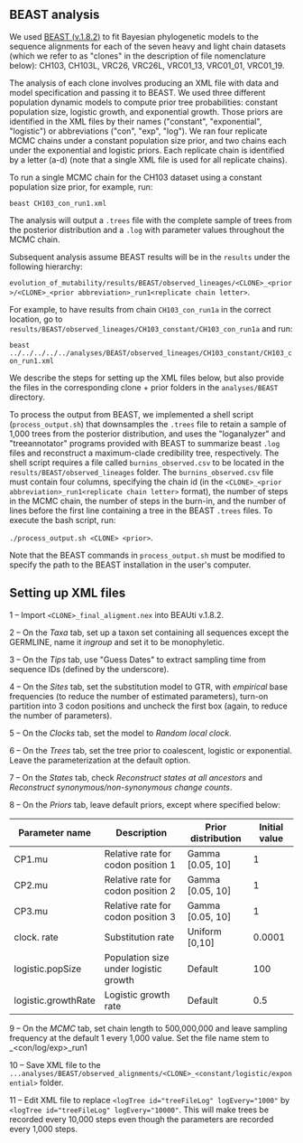 ## BEAST analysis ##

We used [BEAST (v.1.8.2)](http://beast.bio.ed.ac.uk/) to fit Bayesian phylogenetic models to the sequence alignments for each of the seven heavy and light chain datasets (which we refer to as "clones" in the description of file nomenclature below): CH103, CH103L, VRC26, VRC26L, VRC01_13, VRC01_01, VRC01_19.

The analysis of each clone involves producing an XML file with data and model specification and passing it to BEAST. We used three different population dynamic models to compute prior tree probabilities: constant population size, logistic growth, and exponential growth. Those priors are identified in the XML files by their names ("constant", "exponential", "logistic") or abbreviations ("con", "exp", "log"). We ran four replicate MCMC chains under a constant population size prior, and two chains each under the exponential and logistic priors. Each replicate chain is identified by a letter (a-d) (note that a single XML file is used for all replicate chains).

To run a single MCMC chain for the CH103 dataset using a constant population size prior, for example, run:

```beast CH103_con_run1.xml```

The analysis will output a ```.trees``` file with the complete sample of trees from the posterior distribution and a ```.log``` with parameter values throughout the MCMC chain.

Subsequent analysis assume BEAST results will be in the ```results``` under the following hierarchy:

```evolution_of_mutability/results/BEAST/observed_lineages/<CLONE>_<prior>/<CLONE>_<prior abbreviation>_run1<replicate chain letter>```. 

For example, to have results from chain ```CH103_con_run1a``` in the correct location, go to ```results/BEAST/observed_lineages/CH103_constant/CH103_con_run1a``` and run:

```beast ../../../../../analyses/BEAST/observed_lineages/CH103_constant/CH103_con_run1.xml```

We describe the steps for setting up the XML files below, but also provide the files in the corresponding clone + prior folders in the ```analyses/BEAST``` directory.

To process the output from BEAST, we implemented a shell script (```process_output.sh```) that downsamples the ```.trees``` file to retain a sample of 1,000 trees from the posterior distribution, and uses the "loganalyzer" and "treeannotator" programs provided with BEAST to summarize beast ```.log``` files and reconstruct a maximum-clade credibility tree, respectively. The shell script requires a file called ```burnins_observed.csv``` to be located in the ```results/BEAST/observed_lineages``` folder. The ```burnins_observed.csv``` file must contain four columns, specifying the chain id (in the ```<CLONE>_<prior abbreviation>_run1<replicate chain letter>``` format), the number of steps in the MCMC chain, the number of steps in the burn-in, and the number of lines before the first line containing a tree in the BEAST ```.trees``` files. To execute the bash script, run:

```./process_output.sh <CLONE> <prior>```.

Note that the BEAST commands in ```process_output.sh``` must be modified to specify the path to the BEAST installation in the user's computer.

## Setting up XML files  ##

1 – Import ```<CLONE>_final_aligment.nex``` into BEAUti v.1.8.2.

2 – On the *Taxa* tab, set up a taxon set containing all sequences except the GERMLINE, name it *ingroup* and set it to be monophyletic.

3 – On the *Tips* tab, use "Guess Dates" to extract sampling time from sequence IDs (defined by the underscore).

4 – On the *Sites* tab, set the substitution model to GTR, with *empirical* base frequencies (to reduce the number of estimated parameters), turn-on partition into 3 codon positions and uncheck the first box (again, to reduce the number of parameters).

5 – On the *Clocks* tab, set the model to *Random local clock*.

6 – On the *Trees* tab, set the tree prior to coalescent, logistic or exponential. Leave the parameterization at the default option.

7 – On the *States* tab, check *Reconstruct states at all ancestors* and *Reconstruct synonymous/non-synonymous change counts*.

8 – On the *Priors* tab, leave default priors, except where specified below:

| Parameter name | Description                        | Prior distribution | Initial value |
|----------------|------------------------------------|--------------------|---------------|
| CP1.mu         | Relative rate for codon position 1 | Gamma [0.05, 10]   | 1             |
| CP2.mu         | Relative rate for codon position 2 | Gamma [0.05, 10]   | 1             |
| CP3.mu         | Relative rate for codon position 3 | Gamma [0.05, 10]   | 1             |
| clock. rate    | Substitution rate                  | Uniform [0,10]      | 0.0001
| logistic.popSize    | Population size under logistic growth  | Default| 100        
| logistic.growthRate    | Logistic growth rate  | Default| 0.5


9 – On the *MCMC* tab, set chain length to 500,000,000 and leave sampling frequency at the default 1 every 1,000 value. Set the file name stem to <CLONE>\_<con/log/exp>\_run1

10 – Save XML file to the ```...analyses/BEAST/observed_alignments/<CLONE>_<constant/logistic/exponential>``` folder.

11 – Edit XML file to replace ```<logTree id="treeFileLog" logEvery="1000"``` by ```<logTree id="treeFileLog" logEvery="10000"```. This will make trees be recorded every 10,000 steps even though the parameters are recorded every 1,000 steps.

